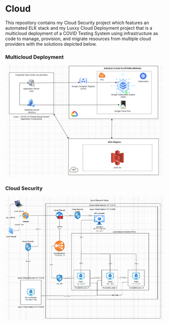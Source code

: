 # Cloud

This repository contains my Cloud Security project which features an automated ELK stack and my Luxxy Cloud Deployment project that is a multicloud deployment of a COVID Testing System using infrastructure as code to manage, provision, and migrate resources from multiple cloud providers with the solutions depicted below.

### Multicloud Deployment
![Diagram](https://github.com/aele1401/Cloud/blob/master/Multicloud/Images/solution_architecture.png)

### Cloud Security
![Diagram](https://github.com/aele1401/Cloud/blob/master/ELK/Diagrams/ELK_NET_Diagram.PNG)
